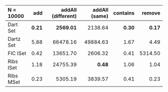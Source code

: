 | N = 10000 | add | addAll (different) | addAll (same) | contains | remove |
| :--- | ---: | ---: | ---: | ---: | ---: |
| Dart Set | **0.21** | **2569.01** | 2138.64 | **0.30** | **0.17** |
| Dartz Set | 5.88 | 66478.16 | 49884.63 | 1.67 | 4.49 |
| FIC ISet | 0.42 | 13651.70 | 2606.32 | 0.41 | 5314.50 |
| Ribs ISet | 1.18 | 24755.39 | **0.48** | 1.06 | 1.04 |
| Ribs MSet | 0.23 | 5305.19 | 3839.57 | 0.41 | 0.23 |
